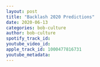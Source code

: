```yaml
---
layout: post
title: "Backlash 2020 Predictions"
date: 2020-06-13
categories: bob-culture
author: bob-culture
spotify_track_id: 
youtube_video_id: 
apple_track_id: 1000477816731
youtube_metadata: 
---
```

